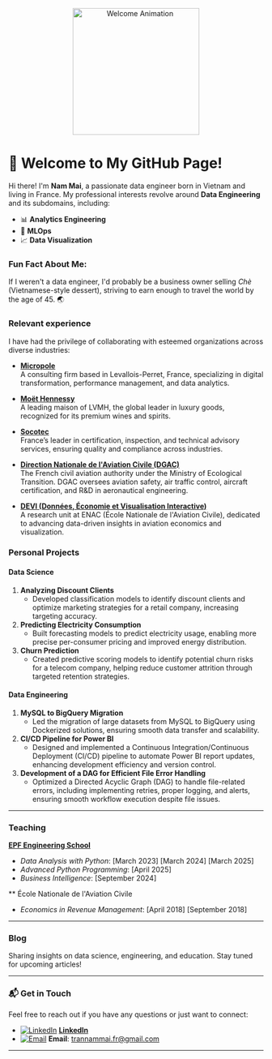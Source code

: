 <p align="center">
  <img src="https://i0.wp.com/media1.giphy.com/media/3o7TKMt1VVNkHV2PaE/giphy.gif" width="250" height="250" alt="Welcome Animation"/>
</p>

# 👋 Welcome to My GitHub Page!

Hi there! I'm **Nam Mai**, a passionate data engineer born in Vietnam and living in France. My professional interests revolve around **Data Engineering** and its subdomains, including:

- 📊 **Analytics Engineering**
- 🤖 **MLOps**
- 📈 **Data Visualization**

### Fun Fact About Me:
If I weren't a data engineer, I'd probably be a business owner selling *Chè* (Vietnamese-style dessert), striving to earn enough to travel the world by the age of 45. 🌏

### **Relevant experience**  

I have had the privilege of collaborating with esteemed organizations across diverse industries:  

- **[Micropole](https://www.micropole.com/)**  
   A consulting firm based in Levallois-Perret, France, specializing in digital transformation, performance management, and data analytics.  

- **[Moët Hennessy](https://www.moet-hennessy.com/)**  
   A leading maison of LVMH, the global leader in luxury goods, recognized for its premium wines and spirits.  

- **[Socotec](https://www.socotec.com/)**  
   France’s leader in certification, inspection, and technical advisory services, ensuring quality and compliance across industries.  

- **[Direction Nationale de l'Aviation Civile (DGAC)](https://www.ecologie.gouv.fr/direction-generale-laviation-civile-dgac)**  
   The French civil aviation authority under the Ministry of Ecological Transition. DGAC oversees aviation safety, air traffic control, aircraft certification, and R&D in aeronautical engineering.  

- **[DEVI (Données, Économie et Visualisation Interactive)](https://www.enac.fr/en/research)**  
   A research unit at ENAC (École Nationale de l'Aviation Civile), dedicated to advancing data-driven insights in aviation economics and visualization.  

### **Personal Projects**  

#### **Data Science**  
1. **Analyzing Discount Clients**  
   - Developed classification models to identify discount clients and optimize marketing strategies for a retail company, increasing targeting accuracy.  
2. **Predicting Electricity Consumption**  
   - Built forecasting models to predict electricity usage, enabling more precise per-consumer pricing and improved energy distribution.  
3. **Churn Prediction**  
   - Created predictive scoring models to identify potential churn risks for a telecom company, helping reduce customer attrition through targeted retention strategies.  

#### **Data Engineering**  
1. **MySQL to BigQuery Migration**  
   - Led the migration of large datasets from MySQL to BigQuery using Dockerized solutions, ensuring smooth data transfer and scalability.  
2. **CI/CD Pipeline for Power BI**  
   - Designed and implemented a Continuous Integration/Continuous Deployment (CI/CD) pipeline to automate Power BI report updates, enhancing development efficiency and version control.  
3. **Development of a DAG for Efficient File Error Handling**  
   - Optimized a Directed Acyclic Graph (DAG) to handle file-related errors, including implementing retries, proper logging, and alerts, ensuring smooth workflow execution despite file issues.  

---

### **Teaching**  
**[EPF Engineering School](https://www.epf.fr/formations/bachelor-numerique-strategie-numerique)**  
- *Data Analysis with Python*: [March 2023] [March 2024] [March 2025] 
- *Advanced Python Programming*: [April 2025]
- *Business Intelligence*: [September 2024]  

** École Nationale de l'Aviation Civile
- *Economics in Revenue Management*: [April 2018] [September 2018]  

---

### **Blog**  
Sharing insights on data science, engineering, and education. Stay tuned for upcoming articles!  

---

### 📬 Get in Touch

Feel free to reach out if you have any questions or just want to connect:

- [![LinkedIn](https://img.icons8.com/fluency/20/000000/linkedin.png)](https://www.linkedin.com/in/trannammai) [**LinkedIn**](https://www.linkedin.com/in/trannammai)
- [![Email](https://img.icons8.com/color/20/000000/new-post.png)](mailto:trannammai.fr@gmail.com) **Email**: trannammai.fr@gmail.com

---
